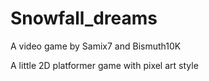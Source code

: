 # Snowfall_dreams

A video game by Samix7 and Bismuth10K


A little 2D platformer game with pixel art style
